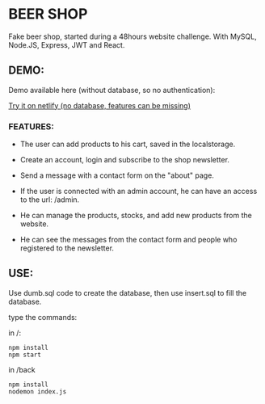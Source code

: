 # BEER SHOP 

Fake beer shop, started during a 48hours website challenge.
With MySQL, Node.JS, Express, JWT and React.

## DEMO:

Demo available here (without database, so no authentication): 

[Try it on netlify (no database, features can be missing)](https://beer-shop-wcs.netlify.com/)

### FEATURES:

- The user can add products to his cart, saved in the localstorage. 

- Create an account, login and subscribe to the shop newsletter.

- Send a message with a contact form on the "about" page.

- If the user is connected with an admin account, he can have an access to the url: /admin.

- He can manage the products, stocks, and add new products from the website. 

- He can see the messages from the contact form and people who registered to the newsletter.

## USE:

Use dumb.sql code to create the database, then use insert.sql to fill the database.

type the commands:

in /:
```
npm install
npm start
```

in /back
```
npm install
nodemon index.js
```


